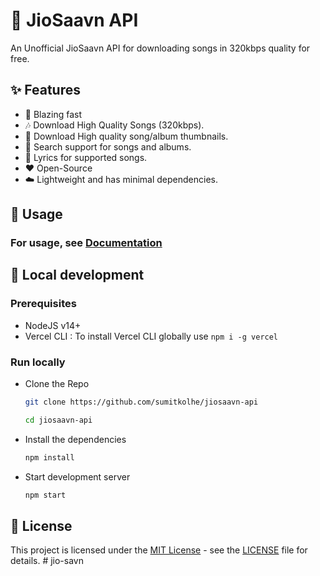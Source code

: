 # :musical_note: JioSaavn API

An Unofficial JioSaavn API for downloading songs in 320kbps quality for free.

## :sparkles: Features

- :rocket: Blazing fast
- :notes: Download High Quality Songs (320kbps).
- :sunrise: Download High quality song/album thumbnails.
- :mag_right: Search support for songs and albums.
- :musical_score: Lyrics for supported songs.
- :heart: Open-Source
- :cloud: Lightweight and has minimal dependencies.

## :mag_right: Usage

### For usage, see [Documentation](https://docs.saavn.me)

## :construction_worker: Local development

### Prerequisites

- NodeJS v14+
- Vercel CLI : To install Vercel CLI globally use `npm i -g vercel`

### Run locally

- Clone the Repo

  ```sh
  git clone https://github.com/sumitkolhe/jiosaavn-api

  cd jiosaavn-api
  ```

- Install the dependencies

  ```sh
  npm install
  ```

- Start development server

  ```sh
  npm start
  ```

## 📜 License

This project is licensed under the [MIT License](https://opensource.org/licenses/MIT) - see the [LICENSE](LICENSE) file for details.
#   j i o - s a v n  
 